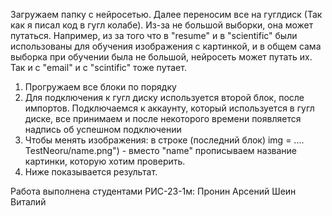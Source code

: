 Загружаем папку с нейросетью. Далее переносим все на гуглдиск (Так как я писал код в гугл колабе). Из-за не большой выборки, она может путаться. Например, из за того что в "resume" и в "scientific" были использованы
для обучения изображения с картинкой, и в общем сама выборка при обучении была не большой, нейросеть может путать их. Так и с "email" и с "scintific" тоже путает. 
1. Прогружаем все блоки по порядку
2. Для подключения к гугл диску используется второй блок, после импортов. Подключаемся к аккаунту, который используется в гугл диске, все принимаем и после некоторого времени появляется надпись об успешном подключении
3. Чтобы менять изображения: в строке (последний блок) img = .... TestNeoru/name.png") - вместо "name" прописываем название картинки, которую хотим проверить.
4. Ниже показывается результат.

Работа выполнена студентами РИС-23-1м:
Пронин Арсений
Шеин Виталий

